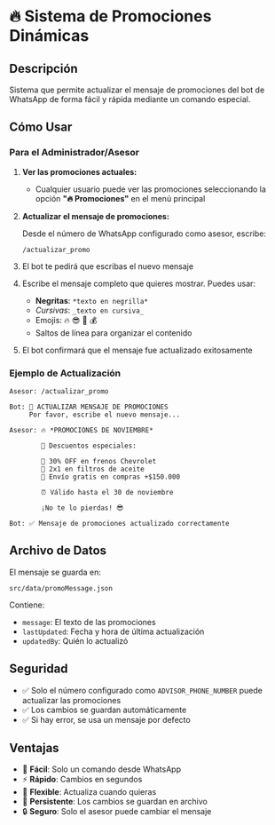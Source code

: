# 🔥 Sistema de Promociones Dinámicas

## Descripción
Sistema que permite actualizar el mensaje de promociones del bot de WhatsApp de forma fácil y rápida mediante un comando especial.

## Cómo Usar

### Para el Administrador/Asesor

1. **Ver las promociones actuales:**
   - Cualquier usuario puede ver las promociones seleccionando la opción **"🔥 Promociones"** en el menú principal

2. **Actualizar el mensaje de promociones:**
   
   Desde el número de WhatsApp configurado como asesor, escribe:
   ```
   /actualizar_promo
   ```

3. El bot te pedirá que escribas el nuevo mensaje

4. Escribe el mensaje completo que quieres mostrar. Puedes usar:
   - **Negritas**: `*texto en negrilla*`
   - _Cursivas_: `_texto en cursiva_`
   - Emojis: 🔥 😎 🎉 💰
   - Saltos de línea para organizar el contenido

5. El bot confirmará que el mensaje fue actualizado exitosamente

### Ejemplo de Actualización

```
Asesor: /actualizar_promo

Bot: 📝 ACTUALIZAR MENSAJE DE PROMOCIONES
     Por favor, escribe el nuevo mensaje...

Asesor: 🔥 *PROMOCIONES DE NOVIEMBRE*

        🎉 Descuentos especiales:
        
        🔹 30% OFF en frenos Chevrolet
        🔹 2x1 en filtros de aceite
        🔹 Envío gratis en compras +$150.000
        
        ⏰ Válido hasta el 30 de noviembre
        
        ¡No te lo pierdas! 😎

Bot: ✅ Mensaje de promociones actualizado correctamente
```

## Archivo de Datos

El mensaje se guarda en:
```
src/data/promoMessage.json
```

Contiene:
- `message`: El texto de las promociones
- `lastUpdated`: Fecha y hora de última actualización
- `updatedBy`: Quién lo actualizó

## Seguridad

- ✅ Solo el número configurado como `ADVISOR_PHONE_NUMBER` puede actualizar las promociones
- ✅ Los cambios se guardan automáticamente
- ✅ Si hay error, se usa un mensaje por defecto

## Ventajas

- 📱 **Fácil**: Solo un comando desde WhatsApp
- ⚡ **Rápido**: Cambios en segundos
- 🔄 **Flexible**: Actualiza cuando quieras
- 💾 **Persistente**: Los cambios se guardan en archivo
- 🔒 **Seguro**: Solo el asesor puede cambiar el mensaje
